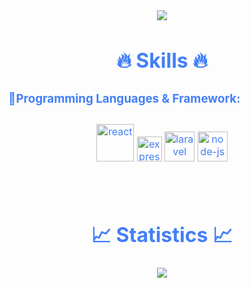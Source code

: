 
<div style=" font-size: medium; color: #447ff7" align=center>

<p  align="center">    
    <img src="https://user-images.githubusercontent.com/73097560/115834477-dbab4500-a447-11eb-908a-139a6edaec5c.gif">   
<br>

# 🔥 Skills 🔥

### 🔹Programming Languages & Framework:ㅤㅤㅤㅤㅤㅤㅤ
<p style="padding:10px;">
    <img width="60" height="60" src="https://img.icons8.com/ios-glyphs/60/228BE6/react.png" alt="react"/>
    <img width="40" height="40" src="https://img.icons8.com/office/40/express-js.png" alt="express-js"/>
    <img width="48" height="48" src="https://img.icons8.com/fluency/48/laravel.png" alt="laravel"/>
    <img width="48" height="48" src="https://img.icons8.com/fluency/48/node-js.png" alt="node-js"/>
</p>

<p  align="center">          
<br>

# 📈 Statistics 📈

<p align="center">
  <a href="https://github.com/vipcodestudio">
    <img src="https://github-readme-stats.vercel.app/api?username=MiqbalF2021&show_icons=true&theme=github_dark&hide_border=true" />
    <!-- <img src="https://github-readme-streak-stats.herokuapp.com/?user=vipcodestudio&theme=github-dark-blue&hide_border=true" />
    <img src="https://activity-graph.herokuapp.com/graph?username=vipcodestudio&theme=react-dark" /> -->
</a>
</p>


<p  align="center">

</div>
